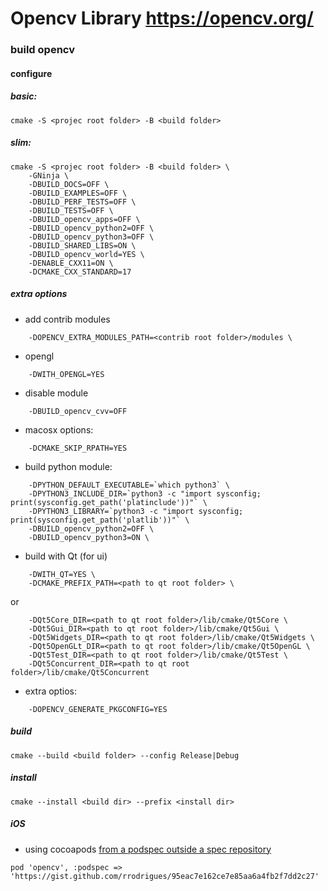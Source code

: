 # Opencv Library https://opencv.org/

### build opencv

#### configure

##### basic:
```
cmake -S <projec root folder> -B <build folder>
```

##### slim:
```
cmake -S <projec root folder> -B <build folder> \
    -GNinja \
    -DBUILD_DOCS=OFF \
    -DBUILD_EXAMPLES=OFF \
    -DBUILD_PERF_TESTS=OFF \
    -DBUILD_TESTS=OFF \
    -DBUILD_opencv_apps=OFF \
    -DBUILD_opencv_python2=OFF \
    -DBUILD_opencv_python3=OFF \
    -DBUILD_SHARED_LIBS=ON \
    -DBUILD_opencv_world=YES \
    -DENABLE_CXX11=ON \
    -DCMAKE_CXX_STANDARD=17 
```

##### extra options

* add contrib modules
```
    -DOPENCV_EXTRA_MODULES_PATH=<contrib root folder>/modules \
```

* opengl
```
    -DWITH_OPENGL=YES 
```

* disable module
```
    -DBUILD_opencv_cvv=OFF
```

* macosx options:
```
    -DCMAKE_SKIP_RPATH=YES
```

* build python module:
```    
    -DPYTHON_DEFAULT_EXECUTABLE=`which python3` \
    -DPYTHON3_INCLUDE_DIR=`python3 -c "import sysconfig; print(sysconfig.get_path('platinclude'))"` \
    -DPYTHON3_LIBRARY=`python3 -c "import sysconfig; print(sysconfig.get_path('platlib'))"` \
    -DBUILD_opencv_python2=OFF \
    -DBUILD_opencv_python3=ON \
```

* build with Qt (for ui)
```
    -DWITH_QT=YES \
    -DCMAKE_PREFIX_PATH=<path to qt root folder> \
```

or 

```
    -DQt5Core_DIR=<path to qt root folder>/lib/cmake/Qt5Core \
    -DQt5Gui_DIR=<path to qt root folder>/lib/cmake/Qt5Gui \
    -DQt5Widgets_DIR=<path to qt root folder>/lib/cmake/Qt5Widgets \
    -DQt5OpenGLt_DIR=<path to qt root folder>/lib/cmake/Qt5OpenGL \
    -DQt5Test_DIR=<path to qt root folder>/lib/cmake/Qt5Test \
    -DQt5Concurrent_DIR=<path to qt root folder>/lib/cmake/Qt5Concurrent
```

* extra optios:
```
    -DOPENCV_GENERATE_PKGCONFIG=YES    
```

##### build
```
cmake --build <build folder> --config Release|Debug
```

##### install
```
cmake --install <build dir> --prefix <install dir>
```    

##### iOS

* using cocoapods [from a podspec outside a spec repository](https://guides.cocoapods.org/syntax/podfile.html#pod)

```
pod 'opencv', :podspec => 'https://gist.github.com/rrodrigues/95eac7e162ce7e85aa6a4fb2f7dd2c27'
```


  

